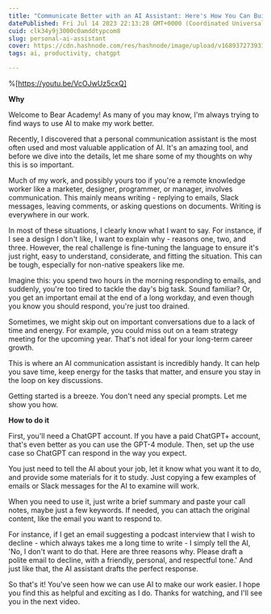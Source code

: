 ```yaml
---
title: "Communicate Better with an AI Assistant: Here's How You Can Build One"
datePublished: Fri Jul 14 2023 22:13:28 GMT+0000 (Coordinated Universal Time)
cuid: clk34y9j3000c0amddtypcom8
slug: personal-ai-assistant
cover: https://cdn.hashnode.com/res/hashnode/image/upload/v1689372739317/6e7489ab-96d2-49ee-b17c-bb831ab95d3b.jpeg
tags: ai, productivity, chatgpt

---
```


%[https://youtu.be/VcOJwUz5cxQ] 

**Why**

Welcome to Bear Academy! As many of you may know, I'm always trying to find ways to use AI to make my work better.

Recently, I discovered that a personal communication assistant is the most often used and most valuable application of AI. It's an amazing tool, and before we dive into the details, let me share some of my thoughts on why this is so important.

Much of my work, and possibly yours too if you're a remote knowledge worker like a marketer, designer, programmer, or manager, involves communication. This mainly means writing - replying to emails, Slack messages, leaving comments, or asking questions on documents. Writing is everywhere in our work.

In most of these situations, I clearly know what I want to say. For instance, if I see a design I don't like, I want to explain why - reasons one, two, and three. However, the real challenge is fine-tuning the language to ensure it's just right, easy to understand, considerate, and fitting the situation. This can be tough, especially for non-native speakers like me.

Imagine this: you spend two hours in the morning responding to emails, and suddenly, you're too tired to tackle the day's big task. Sound familiar? Or, you get an important email at the end of a long workday, and even though you know you should respond, you're just too drained.

Sometimes, we might skip out on important conversations due to a lack of time and energy. For example, you could miss out on a team strategy meeting for the upcoming year. That's not ideal for your long-term career growth.

This is where an AI communication assistant is incredibly handy. It can help you save time, keep energy for the tasks that matter, and ensure you stay in the loop on key discussions.

Getting started is a breeze. You don't need any special prompts. Let me show you how.

**How to do it**

First, you'll need a ChatGPT account. If you have a paid ChatGPT+ account, that's even better as you can use the GPT-4 module. Then, set up the use case so ChatGPT can respond in the way you expect.

You just need to tell the AI about your job, let it know what you want it to do, and provide some materials for it to study. Just copying a few examples of emails or Slack messages for the AI to examine will work.

When you need to use it, just write a brief summary and paste your call notes, maybe just a few keywords. If needed, you can attach the original content, like the email you want to respond to.

For instance, if I get an email suggesting a podcast interview that I wish to decline - which always takes me a long time to write - I simply tell the AI, 'No, I don't want to do that. Here are three reasons why. Please draft a polite email to decline, with a friendly, personal, and respectful tone.' And just like that, the AI assistant drafts the perfect response.

So that's it! You've seen how we can use AI to make our work easier. I hope you find this as helpful and exciting as I do. Thanks for watching, and I'll see you in the next video.